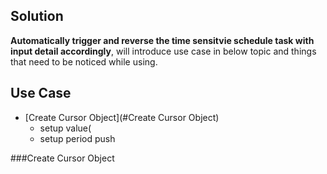 ## Solution
**Automatically trigger and reverse the time sensitvie schedule task with input detail accordingly**, will introduce use case in below topic and things that need to be noticed while using.


## Use Case

* [Create Cursor Object](#Create Cursor Object)
  * setup value(
  * setup period
push

###Create Cursor Object
